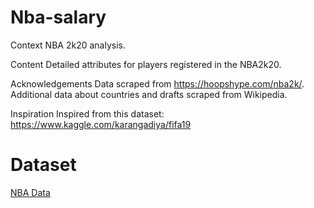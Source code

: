 # Nba-salary
Context
NBA 2k20 analysis.

Content
Detailed attributes for players registered in the NBA2k20.

Acknowledgements
Data scraped from https://hoopshype.com/nba2k/. Additional data about countries and drafts scraped from Wikipedia.

Inspiration
Inspired from this dataset: https://www.kaggle.com/karangadiya/fifa19

# Dataset
[NBA Data](https://www.kaggle.com/isaienkov/nba2k20-player-dataset)
